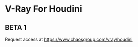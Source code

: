 V-Ray For Houdini
=================

BETA 1
------

Request access at https://www.chaosgroup.com/vray/houdini
